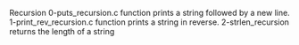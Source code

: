 Recursion
0-puts_recursion.c
function prints a string followed by a new line.
1-print_rev_recursion.c
function prints a string in reverse.
2-strlen_recursion
returns the length of a string
